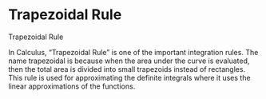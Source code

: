 # Trapezoidal Rule
Trapezoidal Rule

In Calculus, “Trapezoidal Rule” is one of the important integration rules. The name trapezoidal is because when the area under the curve is evaluated, then the total area is divided into small trapezoids instead of rectangles. This rule is used for approximating the definite integrals where it uses the linear approximations of the functions.
